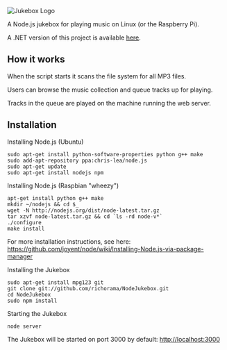 ![Jukebox Logo](http://coderead.files.wordpress.com/2013/02/logo.png?w=320)

A Node.js jukebox for playing music on Linux (or the Raspberry Pi).

A .NET version of this project is available [here](https://github.com/richorama/Jukebox).

## How it works

When the script starts it scans the file system for all MP3 files.

Users can browse the music collection and queue tracks up for playing.

Tracks in the queue are played on the machine running the web server.

## Installation

Installing Node.js (Ubuntu)
```
sudo apt-get install python-software-properties python g++ make
sudo add-apt-repository ppa:chris-lea/node.js
sudo apt-get update
sudo apt-get install nodejs npm
```

Installing Node.js (Raspbian "wheezy")
```
apt-get install python g++ make
mkdir ~/nodejs && cd $_
wget -N http://nodejs.org/dist/node-latest.tar.gz
tar xzvf node-latest.tar.gz && cd `ls -rd node-v*`
./configure
make install
```
For more installation instructions, see here: https://github.com/joyent/node/wiki/Installing-Node.js-via-package-manager


Installing the Jukebox
```
sudo apt-get install mpg123 git
git clone git://github.com/richorama/NodeJukebox.git
cd NodeJukebox
sudo npm install
```

Starting the Jukebox
```
node server
```

The Jukebox will be started on port 3000 by default: [http://localhost:3000](http://localhost:3000)



